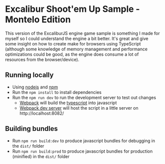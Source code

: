 # Excalibur Shoot'em Up Sample - Montelo Edition

This version of the ExcaliburJS engine game sample is something I made for myself so I could understand the engine a bit better. It's great and give some insight on how to create make for browsers using TypeScript (although some knowledge of memory management and performance optimizations could be good, as the engine does consume a lot of resources from the browser/device).

## Running locally

* Using [nodejs](https://nodejs.org/en/) and [npm](https://www.npmjs.com/)
* Run the `npm install` to install dependencies
* Run the `npm run dev` to run the development server to test out changes
   * [Webpack](https://webpack.js.org/) will build the [typescript](https://www.typescriptlang.org/) into javascript
   * [Webpack dev server](https://webpack.js.org/configuration/dev-server/) will host the script in a little server on http://localhost:8082/

## Building bundles

* Run `npm run build:dev` to produce javascript bundles for debugging in the `dist/` folder
* Run `npm run build:prod` to produce javascript bundles for production (minified) in the `dist/` folder
